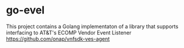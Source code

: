 # go-evel
This project contains a Golang implementaton of a library that supports interfacing to AT&T's ECOMP Vendor Event Listener
https://github.com/onap/vnfsdk-ves-agent


